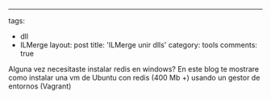 ﻿---
tags:
  - dll
  - ILMerge
layout: post
title: 'ILMerge unir dlls'
category: tools
comments: true


Alguna vez necesitaste instalar redis en windows? En este blog te mostrare como instalar una vm de Ubuntu con redis (400 Mb +) usando un gestor de entornos (Vagrant) 